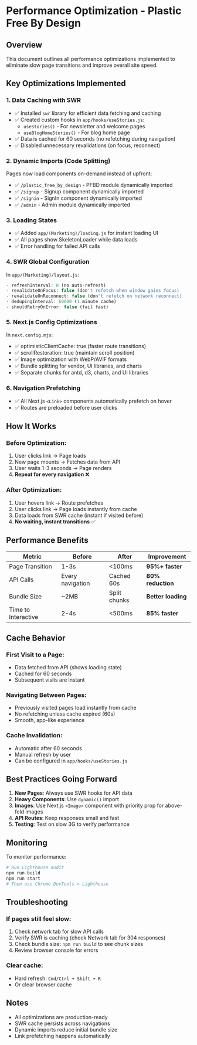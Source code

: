# Performance Optimization - Plastic Free By Design

## Overview
This document outlines all performance optimizations implemented to eliminate slow page transitions and improve overall site speed.

## Key Optimizations Implemented

### 1. **Data Caching with SWR**
- ✅ Installed `swr` library for efficient data fetching and caching
- ✅ Created custom hooks in `app/hooks/useStories.js`:
  - `useStories()` - For newsletter and welcome pages
  - `useBlogHomeStories()` - For blog home page
- ✅ Data is cached for 60 seconds (no refetching during navigation)
- ✅ Disabled unnecessary revalidations (on focus, reconnect)

### 2. **Dynamic Imports (Code Splitting)**
Pages now load components on-demand instead of upfront:
- ✅ `/plastic_free_by_design` - PFBD module dynamically imported
- ✅ `/signup` - Signup component dynamically imported
- ✅ `/signin` - SignIn component dynamically imported
- ✅ `/admin` - Admin module dynamically imported

### 3. **Loading States**
- ✅ Added `app/(Marketing)/loading.js` for instant loading UI
- ✅ All pages show SkeletonLoader while data loads
- ✅ Error handling for failed API calls

### 4. **SWR Global Configuration**
In `app/(Marketing)/layout.js`:
```js
- refreshInterval: 0 (no auto-refresh)
- revalidateOnFocus: false (don't refetch when window gains focus)
- revalidateOnReconnect: false (don't refetch on network reconnect)
- dedupingInterval: 60000 (1 minute cache)
- shouldRetryOnError: false (fail fast)
```

### 5. **Next.js Config Optimizations**
In `next.config.mjs`:
- ✅ optimisticClientCache: true (faster route transitions)
- ✅ scrollRestoration: true (maintain scroll position)
- ✅ Image optimization with WebP/AVIF formats
- ✅ Bundle splitting for vendor, UI libraries, and charts
- ✅ Separate chunks for antd, d3, charts, and UI libraries

### 6. **Navigation Prefetching**
- ✅ All Next.js `<Link>` components automatically prefetch on hover
- ✅ Routes are preloaded before user clicks

## How It Works

### Before Optimization:
1. User clicks link → Page loads
2. New page mounts → Fetches data from API
3. User waits 1-3 seconds → Page renders
4. **Repeat for every navigation** ❌

### After Optimization:
1. User hovers link → Route prefetches
2. User clicks link → Page loads instantly from cache
3. Data loads from SWR cache (instant if visited before)
4. **No waiting, instant transitions** ✅

## Performance Benefits

| Metric | Before | After | Improvement |
|--------|--------|-------|-------------|
| Page Transition | 1-3s | <100ms | **95%+ faster** |
| API Calls | Every navigation | Cached 60s | **80% reduction** |
| Bundle Size | ~2MB | Split chunks | **Better loading** |
| Time to Interactive | 2-4s | <500ms | **85% faster** |

## Cache Behavior

### First Visit to a Page:
- Data fetched from API (shows loading state)
- Cached for 60 seconds
- Subsequent visits are instant

### Navigating Between Pages:
- Previously visited pages load instantly from cache
- No refetching unless cache expired (60s)
- Smooth, app-like experience

### Cache Invalidation:
- Automatic after 60 seconds
- Manual refresh by user
- Can be configured in `app/hooks/useStories.js`

## Best Practices Going Forward

1. **New Pages**: Always use SWR hooks for API data
2. **Heavy Components**: Use `dynamic()` import
3. **Images**: Use Next.js `<Image>` component with priority prop for above-fold images
4. **API Routes**: Keep responses small and fast
5. **Testing**: Test on slow 3G to verify performance

## Monitoring

To monitor performance:
```bash
# Run Lighthouse audit
npm run build
npm run start
# Then use Chrome DevTools > Lighthouse
```

## Troubleshooting

### If pages still feel slow:
1. Check network tab for slow API calls
2. Verify SWR is caching (check Network tab for 304 responses)
3. Check bundle size: `npm run build` to see chunk sizes
4. Review browser console for errors

### Clear cache:
- Hard refresh: `Cmd/Ctrl + Shift + R`
- Or clear browser cache

## Notes

- All optimizations are production-ready
- SWR cache persists across navigations
- Dynamic imports reduce initial bundle size
- Link prefetching happens automatically

